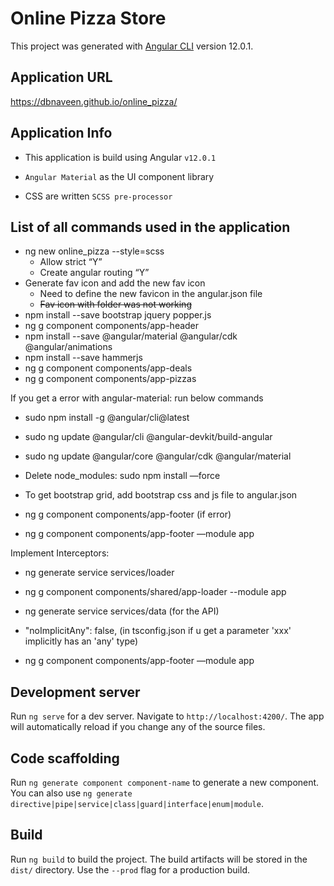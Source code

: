 # Online Pizza Store

This project was generated with [Angular CLI](https://github.com/angular/angular-cli) version 12.0.1.

## Application URL

https://dbnaveen.github.io/online_pizza/

## Application Info

* This application is build using Angular `v12.0.1`

* `Angular Material` as the UI component library

* CSS are written `SCSS pre-processor`

## List of all commands used in the application

* ng new online_pizza --style=scss
    * Allow strict “Y”
    * Create angular routing “Y”
* Generate fav icon and add the new fav icon
    * Need to define the new favicon in the angular.json file
    * ~~Fav icon with folder was not working~~
* npm install --save bootstrap jquery popper.js
* ng g component components/app-header
* npm install --save @angular/material @angular/cdk @angular/animations
* npm install --save hammerjs
* ng g component components/app-deals
* ng g component components/app-pizzas

If you get a error with angular-material: run below commands

* sudo npm install -g @angular/cli@latest
* sudo ng update @angular/cli @angular-devkit/build-angular 
* sudo ng update @angular/core @angular/cdk @angular/material
* Delete node_modules: sudo npm install —force


* To get bootstrap grid, add bootstrap css and js file to angular.json
* ng g component components/app-footer (if error)
* ng g component components/app-footer —module app

Implement Interceptors:
* ng generate service services/loader
* ng g component components/shared/app-loader --module app
* ng generate service services/data (for the API)
* "noImplicitAny": false, (in tsconfig.json if u get a parameter 'xxx' implicitly has an 'any' type)

* ng g component components/app-footer —module app

## Development server

Run `ng serve` for a dev server. Navigate to `http://localhost:4200/`. The app will automatically reload if you change any of the source files.

## Code scaffolding

Run `ng generate component component-name` to generate a new component. You can also use `ng generate directive|pipe|service|class|guard|interface|enum|module`.

## Build

Run `ng build` to build the project. The build artifacts will be stored in the `dist/` directory. Use the `--prod` flag for a production build.


